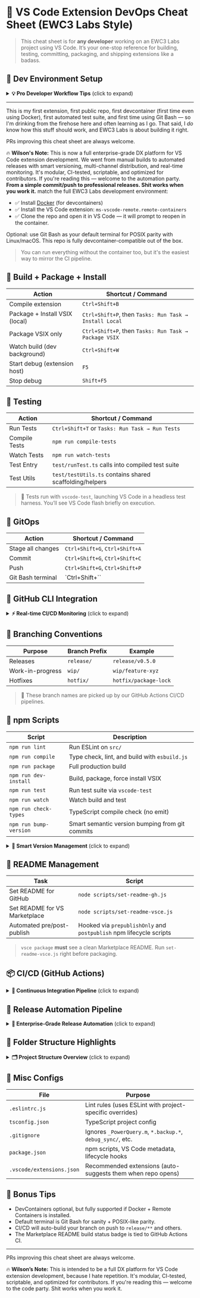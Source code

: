 # 🎯 VS Code Extension DevOps Cheat Sheet (EWC3 Labs Style)

> This cheat sheet is for **any developer** working on an EWC3 Labs project using VS Code. It’s your one-stop reference for building, testing, committing, packaging, and shipping extensions like a badass.

## 🧰 Dev Environment Setup

<details>
<summary><strong>💡 Pro Developer Workflow Tips</strong> (click to expand)</summary>

**Development Environment:**
- DevContainers optional, but fully supported if Docker + Remote Containers is installed
- Default terminal is Git Bash for sanity + POSIX-like parity
- GitHub CLI (`gh`) installed and authenticated for real-time CI/CD monitoring

**Release Workflow:**
- Push to `release/v0.5.0` branch triggers automatic pre-release builds
- Push to `main` creates stable releases (when marketplace is configured)
- Manual tags `v*` trigger official marketplace releases
- Every release includes auto-generated changelog from git commit messages

**CI/CD Monitoring:**
- Use `gh run list` to see pipeline status without opening browser
- Use `gh run watch <id>` to monitor builds in real-time
- CI builds test across 6 environments (3 OS × 2 Node versions)
- Release builds are optimized for speed (fast lint/type checks only)

**Debugging Releases:**
- Check `gh release list` to see all automated releases
- Download `.vsix` files directly from GitHub releases
- View detailed logs with `gh run view <id> --log`

</details>

---

This is my first extension, first public repo, first devcontainer (first time even using Docker), first automated test suite, and first time using Git Bash — so I'm drinking from the firehose here and often learning as I go. That said, I *do* know how this stuff should work, and EWC3 Labs is about building it right.

PRs improving this cheat sheet are always welcome.

🔥 **Wilson's Note:** This is now a full enterprise-grade DX platform for VS Code extension development. We went from manual builds to automated releases with smart versioning, multi-channel distribution, and real-time monitoring. It's modular, CI-tested, scriptable, and optimized for contributors. If you're reading this — welcome to the automation party. **From a simple commit/push to professional releases. Shit works when you work it.** match the full EWC3 Labs development environment:

- ✅ Install [Docker](https://www.docker.com/) (for devcontainers)
- ✅ Install the VS Code extension: `ms-vscode-remote.remote-containers`
- ✅ Clone the repo and open it in VS Code — it will prompt to reopen in the container.

Optional: use Git Bash as your default terminal for POSIX parity with Linux/macOS. This repo is fully devcontainer-compatible out of the box.

> You can run everything without the container too, but it's the easiest way to mirror the CI pipeline.

## 🚀 Build + Package + Install

| Action                         | Shortcut / Command                                     |
| ------------------------------ | ------------------------------------------------------ |
| Compile extension              | `Ctrl+Shift+B`                                         |
| Package + Install VSIX (local) | `Ctrl+Shift+P`, then `Tasks: Run Task → Install Local` |
| Package VSIX only              | `Ctrl+Shift+P`, then `Tasks: Run Task → Package VSIX`  |
| Watch build (dev background)   | `Ctrl+Shift+W`                                         |
| Start debug (extension host)   | `F5`                                                   |
| Stop debug                     | `Shift+F5`                                             |

## 🧪 Testing

| Action        | Shortcut / Command                                      |
| ------------- | ------------------------------------------------------- |
| Run Tests     | `Ctrl+Shift+T` or `Tasks: Run Task → Run Tests`         |
| Compile Tests | `npm run compile-tests`                                 |
| Watch Tests   | `npm run watch-tests`                                   |
| Test Entry    | `test/runTest.ts` calls into compiled test suite        |
| Test Utils    | `test/testUtils.ts` contains shared scaffolding/helpers |

> 🧠 Tests run with `vscode-test`, launching VS Code in a headless test harness. You’ll see VS Code flash briefly on execution.

## 🧹 GitOps

| Action            | Shortcut / Command             |
| ----------------- | ------------------------------ |
| Stage all changes | `Ctrl+Shift+G`, `Ctrl+Shift+A` |
| Commit            | `Ctrl+Shift+G`, `Ctrl+Shift+C` |
| Push              | `Ctrl+Shift+G`, `Ctrl+Shift+P` |
| Git Bash terminal | \`Ctrl+Shift+\`\`              |

## 🐙 GitHub CLI Integration

<details>
<summary><strong>⚡ Real-time CI/CD Monitoring</strong> (click to expand)</summary>

**Pipeline Monitoring:**
```bash
# List recent workflow runs
gh run list --limit 5

# Watch a specific run in real-time
gh run watch <run-id>

# View run logs
gh run view <run-id> --log

# Check run status
gh run view <run-id>
```

**Release Management:**
```bash
# List all releases
gh release list

# View specific release
gh release view v0.5.0-rc.3

# Download release assets
gh release download v0.5.0-rc.3

# Create manual release (emergency)
gh release create v0.5.1 --title "Emergency Fix" --notes "Critical bug fix"
```

**Repository Operations:**
```bash
# View repo info
gh repo view

# Open repo in browser
gh repo view --web

# Check issues and PRs
gh issue list
gh pr list
```

> 🔥 **Pro Tip:** Set up `gh auth login` once and monitor your CI/CD pipelines like a boss. No more refreshing GitHub tabs!

</details>

## 🌱 Branching Conventions

| Purpose          | Branch Prefix | Example               |
| ---------------- | ------------- | --------------------- |
| Releases         | `release/`    | `release/v0.5.0`      |
| Work-in-progress | `wip/`        | `wip/feature-xyz`     |
| Hotfixes         | `hotfix/`     | `hotfix/package-lock` |

> 📛 These branch names are picked up by our GitHub Actions CI/CD pipelines.

## 🧾 npm Scripts

| Script                | Description                                   |
| --------------------- | --------------------------------------------- |
| `npm run lint`        | Run ESLint on `src/`                          |
| `npm run compile`     | Type check, lint, and build with `esbuild.js` |
| `npm run package`     | Full production build                         |
| `npm run dev-install` | Build, package, force install VSIX            |
| `npm run test`        | Run test suite via `vscode-test`              |
| `npm run watch`       | Watch build and test                          |
| `npm run check-types` | TypeScript compile check (no emit)            |
| `npm run bump-version` | Smart semantic version bumping from git commits |

<details>
<summary><strong>🔢 Smart Version Management</strong> (click to expand)</summary>

**Automatic Version Bumping:**
```bash
# Analyze commits and bump version automatically
npm run bump-version

# The script analyzes your git history for:
# - feat: → minor version bump (0.5.0 → 0.6.0)
# - fix: → patch version bump (0.5.0 → 0.5.1) 
# - BREAKING: → major version bump (0.5.0 → 1.0.0)
```

**Manual Version Control:**
```bash
# Bump specific version types
npm version patch   # 0.5.0 → 0.5.1
npm version minor   # 0.5.0 → 0.6.0  
npm version major   # 0.5.0 → 1.0.0

# Pre-release versions
npm version prerelease  # 0.5.0 → 0.5.1-0
npm version prepatch    # 0.5.0 → 0.5.1-0
npm version preminor    # 0.5.0 → 0.6.0-0
```

> 🧠 **Smart Tip:** The release pipeline automatically handles version bumping, but you can use `npm run bump-version` locally to preview what version would be generated.

</details>

## 🔁 README Management

| Task                          | Script                                                              |
| ----------------------------- | ------------------------------------------------------------------- |
| Set README for GitHub         | `node scripts/set-readme-gh.js`                                     |
| Set README for VS Marketplace | `node scripts/set-readme-vsce.js`                                   |
| Automated pre/post-publish    | Hooked via `prepublishOnly` and `postpublish` npm lifecycle scripts |

> `vsce package` **must** see a clean Marketplace README. Run `set-readme-vsce.js` right before packaging.

## 📦 CI/CD (GitHub Actions)

<details>
<summary><strong>🔄 Continuous Integration Pipeline</strong> (click to expand)</summary>

> Configured in `.github/workflows/ci.yml`

**Triggers:**
- On push or pull to: `main`, `release/**`, `wip/**`, `hotfix/**`

**Matrix Builds:**
- OS: `ubuntu-latest`, `windows-latest`, `macos-latest`
- Node.js: `22`, `24`

**Steps:**
- Checkout → Install → Lint → TypeCheck → Test → Build → Package → Upload VSIX

> 💥 Failing lint/typecheck = blocked CI. No BS allowed.

</details>

## 🚀 Release Automation Pipeline

<details>
<summary><strong>🎯 Enterprise-Grade Release Automation</strong> (click to expand)</summary>

> Configured in `.github/workflows/release.yml`

### **What Happens on Every Push:**
1. **🔍 Auto-detects release type** (dev/prerelease/stable)
2. **🔢 Smart version bumping** in `package.json` using semantic versioning
3. **⚡ Fast optimized build** (lint + type check, skips heavy integration tests)
4. **📦 Professional VSIX generation** with proper naming conventions
5. **🎉 Auto-creates GitHub release** with changelog, assets, and metadata

### **Release Channels:**
| Branch/Trigger | Release Type | Version Format | Auto-Publish |
|----------------|--------------|----------------|--------------|
| `release/**`   | Pre-release  | `v0.5.0-rc.X`  | GitHub only  |
| `main`         | Stable       | `v0.5.0`       | GitHub + Marketplace* |
| Manual tag `v*`| Official     | `v0.5.0`       | GitHub + Marketplace* |
| Workflow dispatch | Emergency  | Custom         | Configurable |

*Marketplace publishing requires `VSCE_PAT` secret

### **Monitoring Your Releases:**
```bash
# List recent pipeline runs
gh run list --limit 5

# Watch a release in real-time  
gh run watch <run-id>

# Check your releases
gh release list --limit 3

# View release details
gh release view v0.5.0-rc.3
```

### **Smart Version Bumping:**
Our `scripts/bump-version.js` analyzes git commits using conventional commit patterns:
- `feat:` → Minor version bump
- `fix:` → Patch version bump  
- `BREAKING:` → Major version bump
- Pre-release builds auto-increment: `rc.1`, `rc.2`, `rc.3`...

### **Installation from Releases:**
```bash
# Download .vsix from GitHub releases and install
code --install-extension excel-power-query-editor-*.vsix

# Or use the GUI: Extensions → ⋯ → Install from VSIX
```

> 🔥 **Wilson's Note:** This is the same automation infrastructure used by enterprise software companies. From a simple commit/push to professional releases with changelogs, versioning, and distribution. No manual BS required.

</details>

## 📁 Folder Structure Highlights

<details>
<summary><strong>🗂️ Project Structure Overview</strong> (click to expand)</summary>

```
.
├── docs/                    # All markdown docs (README variants, changelogs, etc.)
├── scripts/                 # Automation scripts
│   ├── set-readme-gh.js     # GitHub README switcher
│   ├── set-readme-vsce.js   # VS Marketplace README switcher  
│   └── bump-version.js      # Smart semantic version bumping
├── src/                     # Extension source code (extension.ts, configHelper.ts, etc.)
├── test/                    # Mocha-style unit tests + testUtils scaffolding
├── out/                     # Compiled test output
├── .devcontainer/           # Dockerfile + config for remote containerized development
├── .github/workflows/       # CI/CD automation
│   ├── ci.yml              # Continuous integration pipeline
│   └── release.yml         # Enterprise release automation
├── .vscode/                 # Launch tasks, keybindings, extensions.json
└── temp-testing/           # Test files and debugging artifacts
```

**Key Automation Files:**
- **`.github/workflows/release.yml`** - Full release pipeline with smart versioning
- **`scripts/bump-version.js`** - Semantic version analysis from git commits
- **`.github/workflows/ci.yml`** - Multi-platform CI testing matrix
- **`.vscode/tasks.json`** - VS Code build/test/package tasks

</details>

## 🔧 Misc Configs

| File                      | Purpose                                                     |
| ------------------------- | ----------------------------------------------------------- |
| `.eslintrc.js`            | Lint rules (uses ESLint with project-specific overrides)    |
| `tsconfig.json`           | TypeScript project config                                   |
| `.gitignore`              | Ignores `_PowerQuery.m`, `*.backup.*`, `debug_sync/`, etc.  |
| `package.json`            | npm scripts, VS Code metadata, lifecycle hooks              |
| `.vscode/extensions.json` | Recommended extensions (auto-suggests them when repo opens) |

## 🧠 Bonus Tips

- DevContainers optional, but fully supported if Docker + Remote Containers is installed.
- Default terminal is Git Bash for sanity + POSIX-like parity.
- CI/CD will auto-build your branch on push to `release/**` and others.
- The Marketplace README build status badge is tied to GitHub Actions CI.

---



PRs improving this cheat sheet are always welcome.

🔥 **Wilson’s Note:** This is intended to be a full DX platform for VS Code extension development, because I hate repetition. It's modular, CI-tested, scriptable, and optimized for contributors. If you're reading this — welcome to the code party. Shit works when you work it.